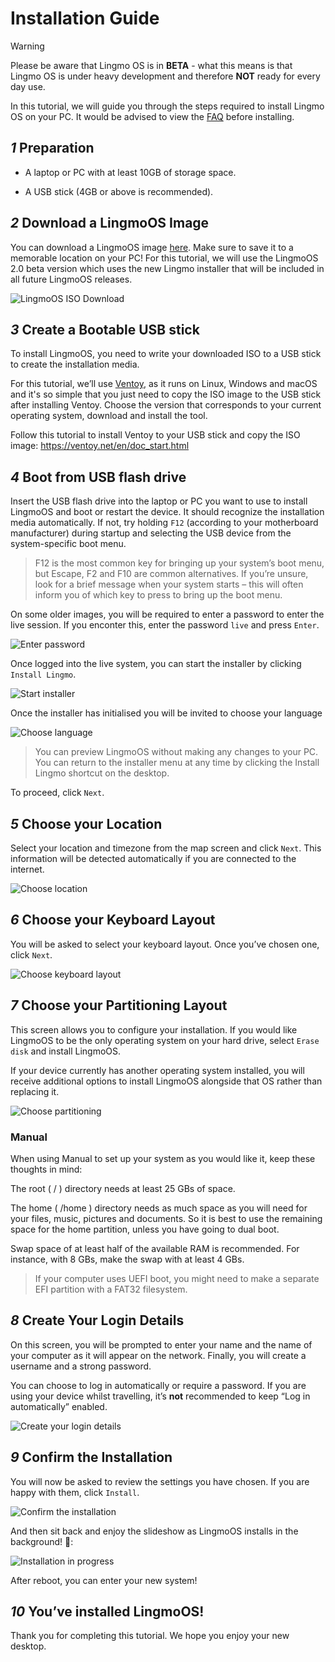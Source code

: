 # Installation Guide

> [!Warning]
> Please be aware that Lingmo OS is in **BETA** - what this means is that Lingmo OS is under heavy development and therefore **NOT** ready for every day use.

In this tutorial, we will guide you through the steps required to install Lingmo OS on your PC. It would be advised to view the [FAQ](faq) before installing.

## *1* Preparation

- A laptop or PC with at least 10GB of storage space.

- A USB stick (4GB or above is recommended).

## *2* Download a LingmoOS Image

You can download a LingmoOS image [here](https://lingmo.org/download). Make sure to save it to a memorable location on your PC! For this tutorial, we will use the LingmoOS 2.0 beta version which uses the new Lingmo installer that will be included in all future LingmoOS releases.

![LingmoOS ISO Download](../assets/installation-guide/1.webp)

## *3* Create a Bootable USB stick

To install LingmoOS, you need to write your downloaded ISO to a USB stick to create the installation media.

For this tutorial, we’ll use [Ventoy](https://ventoy.net), as it runs on Linux, Windows and macOS and it's so simple that you just need to copy the ISO image to the USB stick after installing Ventoy. Choose the version that corresponds to your current operating system, download and install the tool.

Follow this tutorial to install Ventoy to your USB stick and copy the ISO image: <https://ventoy.net/en/doc_start.html>

## *4* Boot from USB flash drive

Insert the USB flash drive into the laptop or PC you want to use to install LingmoOS and boot or restart the device. It should recognize the installation media automatically. If not, try holding `F12` (according to your motherboard manufacturer) during startup and selecting the USB device from the system-specific boot menu.

> F12 is the most common key for bringing up your system’s boot menu, but Escape, F2 and F10 are common alternatives. If you’re unsure, look for a brief message when your system starts – this will often inform you of which key to press to bring up the boot menu.

On some older images, you will be required to enter a password to enter the live session. If you enconter this, enter the password `live` and press `Enter`.

![Enter password](../assets/installation-guide/4.webp)

Once logged into the live system, you can start the installer by clicking `Install Lingmo`.

![Start installer](../assets/installation-guide/5.webp)

Once the installer has initialised you will be invited to choose your language

![Choose language](../assets/installation-guide/6.webp)

> You can preview LingmoOS without making any changes to your PC. You can return to the installer menu at any time by clicking the Install Lingmo shortcut on the desktop.

To proceed, click `Next`.

## *5* Choose your Location

Select your location and timezone from the map screen and click `Next`. This information will be detected automatically if you are connected to the internet.

![Choose location](../assets/installation-guide/7.webp)

## *6* Choose your Keyboard Layout

You will be asked to select your keyboard layout. Once you’ve chosen one, click `Next`.

![Choose keyboard layout](../assets/installation-guide/8.webp)

## *7* Choose your Partitioning Layout

This screen allows you to configure your installation. If you would like LingmoOS to be the only operating system on your hard drive, select `Erase disk` and install LingmoOS.

If your device currently has another operating system installed, you will receive additional options to install LingmoOS alongside that OS rather than replacing it.

![Choose partitioning](../assets/installation-guide/9.webp)

### Manual

When using Manual to set up your system as you would like it, keep these thoughts in mind:

The root ( / ) directory needs at least 25 GBs of space.

The home ( /home ) directory needs as much space as you will need for your files, music, pictures and documents. So it is best to use the remaining space for the home partition, unless you have going to dual boot.

Swap space of at least half of the available RAM is recommended. For instance, with 8 GBs, make the swap with at least 4 GBs.

> If your computer uses UEFI boot, you might need to make a separate EFI partition with a FAT32 filesystem.

## *8* Create Your Login Details

On this screen, you will be prompted to enter your name and the name of your computer as it will appear on the network. Finally, you will create a username and a strong password.

You can choose to log in automatically or require a password. If you are using your device whilst travelling, it’s **not** recommended to keep “Log in automatically” enabled.

![Create your login details](../assets/installation-guide/10.webp)

## *9* Confirm the Installation

You will now be asked to review the settings you have chosen. If you are happy with them, click `Install`.

![Confirm the installation](../assets/installation-guide/11.webp)

And then sit back and enjoy the slideshow as LingmoOS installs in the background! 🙂:

![Installation in progress](../assets/installation-guide/12.webp)

After reboot, you can enter your new system!

## *10* You’ve installed LingmoOS!

Thank you for completing this tutorial. We hope you enjoy your new desktop.
